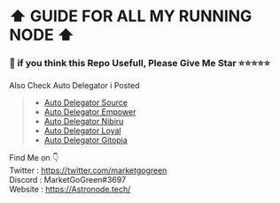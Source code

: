 # ⬆️ GUIDE FOR ALL MY RUNNING NODE ⬆️
### 🙏 if you think this Repo Usefull, Please Give Me Star ⭐⭐⭐⭐⭐
Also Check Auto Delegator i Posted
>- [Auto Delegator Source](https://github.com/mggnet/auto-delegate-source)
>- [Auto Delegator Empower](https://github.com/mggnet/auto-delegate-empower)
>- [Auto Delegator Nibiru](https://github.com/mggnet/auto-delegate-nibiru)
>- [Auto Delegator Loyal](https://github.com/mggnet/auto-delegate-loyal)
>- [Auto Delegator Gitopia](https://github.com/mggnet/auto-delegate-gitopia)

Find Me on 👇 <br>
Twitter : https://twitter.com/marketgogreen <br>
Discord : MarketGoGreen#3697 <br>
Website : https://Astronode.tech/
